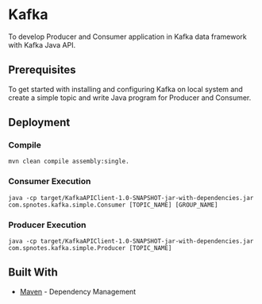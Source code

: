 # Kafka

To develop Producer and Consumer application in Kafka data framework with Kafka Java API.

## Prerequisites

To get started with installing and configuring Kafka on local system and create a simple topic and write Java program for Producer and Consumer.

## Deployment

### Compile
```
mvn clean compile assembly:single.
```

### Consumer Execution
```
java -cp target/KafkaAPIClient-1.0-SNAPSHOT-jar-with-dependencies.jar com.spnotes.kafka.simple.Consumer [TOPIC_NAME] [GROUP_NAME]
```

### Producer Execution
```
java -cp target/KafkaAPIClient-1.0-SNAPSHOT-jar-with-dependencies.jar com.spnotes.kafka.simple.Producer [TOPIC_NAME]
```

## Built With
* [Maven](https://maven.apache.org/) - Dependency Management

